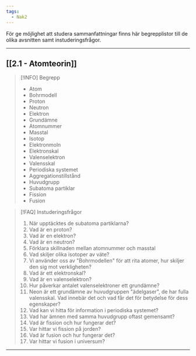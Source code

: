 ```yaml
---
tags:
  - Nak2
---
```


För ge möjlighet att studera sammanfattningar finns här begrepplistor till de olika avsnitten samt instuderingsfrågor.

---

## [[2.1 - Atomteorin]]

>[!INFO] Begrepp
>- Atom
>- Bohrmodell
>- Proton
>- Neutron
>- Elektron
>- Grundämne
>- Atomnummer
>- Masstal
>- Isotop
>- Elektronmoln
>- Elektronskal
>- Valenselektron
>- Valensskal
>- Periodiska systemet
>- Aggregationstillstånd
>- Huvudgrupp
>- Subatoma partiklar
>- Fission
>- Fusion


>[!FAQ] Instuderingsfrågor
>1. När upptäcktes de subatoma partiklarna?
>2.  Vad är en proton?
>3. Vad är en elektron?
>4. Vad är en neutron?
>5. Förklara skillnaden mellan atomnummer och masstal
>6. Vad skiljer olika isotoper av väte?
>7. Vi använder oss av "Bohrmodellen" för att rita atomer, hur skiljer den sig mot verkligheten?
>8. Vad är ett elektronskal?
>9. Vad är en valenselektron?
>10. Hur påverkar antalet valenselektroner ett grundämne?
>11. Neon är ett grundämne av huvudgruppen "ädelgaser", de har fulla valensskal. Vad innebär det och vad får det för betydelse för dess egenskaper?
>12. Vad kan vi hitta för information i periodiska systemet?
>13. Vad har ämnen med samma huvudgrupp oftast gemensamt?
>14. Vad är fission och hur fungerar det?
>15. Var hittar vi fission på jorden?
>16. Vad är fusion och hur fungerar det?
>17. Var hittar vi fusion i universum?


---

